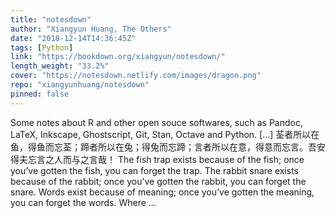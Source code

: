 ```yaml
---
title: "notesdown"
author: "Xiangyun Huang, The Others"
date: "2018-12-14T14:36:45Z"
tags: [Python]
link: "https://bookdown.org/xiangyun/notesdown/"
length_weight: "33.2%"
cover: "https://notesdown.netlify.com/images/dragon.png"
repo: "xiangyunhuang/notesdown"
pinned: false
---
```


Some notes about R and other open souce softwares, such as Pandoc, LaTeX, Inkscape, Ghostscript, Git, Stan, Octave and Python. [...] 荃者所以在鱼，得鱼而忘荃；蹄者所以在兔；得兔而忘蹄；言者所以在意，得意而忘言。吾安得夫忘言之人而与之言哉！ The fish trap exists because of the fish; once you’ve gotten the fish, you can forget the trap. The rabbit snare exists because of the rabbit; once you’ve gotten the rabbit, you can forget the snare. Words exist because of meaning; once you’ve gotten the meaning, you can forget the words. Where ...
